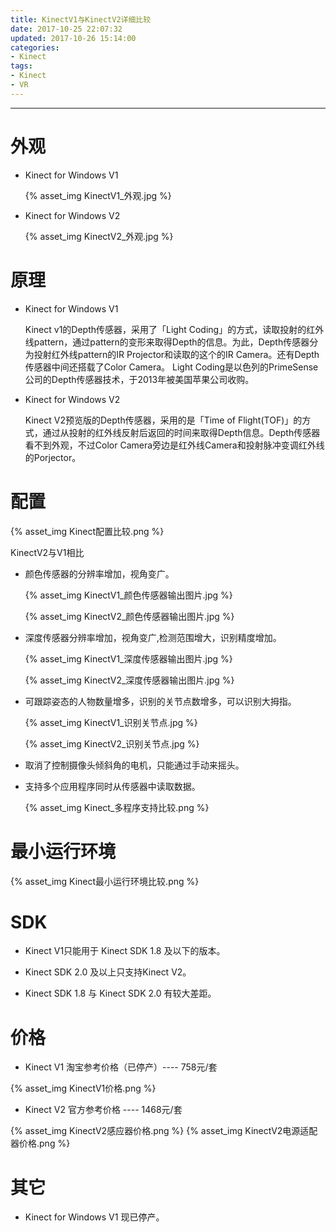 ```yaml
---
title: KinectV1与KinectV2详细比较
date: 2017-10-25 22:07:32
updated: 2017-10-26 15:14:00
categories:
- Kinect
tags: 
- Kinect
- VR
---
```



-----


# 外观

* Kinect for Windows V1

    {% asset_img KinectV1_外观.jpg %}


* Kinect for Windows V2

    {% asset_img KinectV2_外观.jpg %}


# 原理

* Kinect for Windows V1

    Kinect v1的Depth传感器，采用了「Light Coding」的方式，读取投射的红外线pattern，通过pattern的变形来取得Depth的信息。为此，Depth传感器分为投射红外线pattern的IR Projector和读取的这个的IR Camera。还有Depth传感器中间还搭载了Color Camera。
    Light Coding是以色列的PrimeSense公司的Depth传感器技术，于2013年被美国苹果公司收购。

* Kinect for Windows V2

    Kinect V2预览版的Depth传感器，采用的是「Time of Flight(TOF)」的方式，通过从投射的红外线反射后返回的时间来取得Depth信息。Depth传感器看不到外观，不过Color Camera旁边是红外线Camera和投射脉冲变调红外线的Porjector。


# 配置

{% asset_img Kinect配置比较.png %}

KinectV2与V1相比
* 颜色传感器的分辨率增加，视角变广。

    {% asset_img KinectV1_颜色传感器输出图片.jpg %}

    {% asset_img KinectV2_颜色传感器输出图片.jpg %}

* 深度传感器分辨率增加，视角变广,检测范围增大，识别精度增加。

    {% asset_img KinectV1_深度传感器输出图片.jpg %}

    {% asset_img KinectV2_深度传感器输出图片.jpg %}

* 可跟踪姿态的人物数量增多，识别的关节点数增多，可以识别大拇指。

    {% asset_img KinectV1_识别关节点.jpg %}

    {% asset_img KinectV2_识别关节点.jpg %}

* 取消了控制摄像头倾斜角的电机，只能通过手动来摇头。

* 支持多个应用程序同时从传感器中读取数据。

    {% asset_img Kinect_多程序支持比较.png %}


# 最小运行环境

{% asset_img Kinect最小运行环境比较.png %}

# SDK

* Kinect V1只能用于 Kinect SDK 1.8 及以下的版本。

* Kinect SDK 2.0 及以上只支持Kinect V2。

* Kinect SDK 1.8 与 Kinect SDK 2.0 有较大差距。

# 价格

* Kinect V1 淘宝参考价格（已停产）---- 758元/套

{% asset_img KinectV1价格.png %}

* Kinect V2 官方参考价格         ---- 1468元/套

{% asset_img KinectV2感应器价格.png %}
{% asset_img KinectV2电源适配器价格.png %}


# 其它

* Kinect for Windows V1 现已停产。